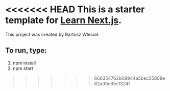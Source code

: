 <<<<<<< HEAD
This is a starter template for [Learn Next.js](https://nextjs.org/learn).
=======
This project was created by Bartosz Wleciał.

## To run, type:

1. npm install
2. npm start
>>>>>>> 666354762b09944a5bec25808e82a00c65c1324f
